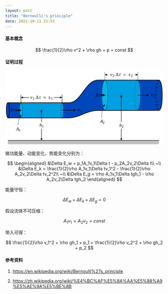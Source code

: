 ```yaml
---
layout: post
title: "Bernoulli's principle"
date: 2021-10-11 21:53
---
```


#### **基本概念**

$$
\frac{1}{2}\rho v^2 + \rho gh + p = const
$$

#### **证明过程**

![BernoullisLawDerivationDiagram.svg](/assets/bernoulli-principle/BernoullisLawDerivationDiagram.svg)

做功能量、动能变化、势能变化分别为：

$$
\begin{aligned}
&\Delta E_w = p_1A_1v_1\Delta t - p_2A_2v_2\Delta t\\
~\\
&\Delta E_k = \frac{1}{2}\rho A_1v_1\Delta tv_1^2 - \frac{1}{2}\rho A_2v_2\Delta tv_2^2\\
~\\
&\Delta E_g = \rho A_1v_1\Delta tgh_1 - \rho A_2v_2\Delta tgh_2
\end{aligned}
$$

能量守恒：

$$
\Delta E_w + \Delta E_k + \Delta E_g = 0
$$

假设流体不可压缩：

$$
A_1v_1 = A_2v_2 = const
$$

带入可得：

$$
\frac{1}{2}\rho v_1^2 + \rho gh_1 + p_1 = \frac{1}{2}\rho v_2^2 + \rho gh_2 + p_2
$$

#### **参考资料**

1. <https://en.wikipedia.org/wiki/Bernoulli%27s_principle>

2. <https://zh.wikipedia.org/wiki/%E4%BC%AF%E5%8A%AA%E5%88%A9%E5%AE%9A%E5%BE%8B>
